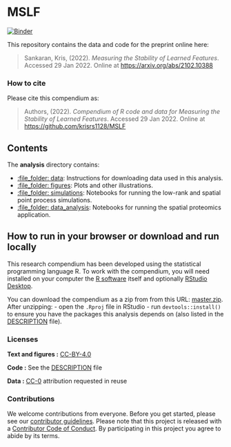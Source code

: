 
<!-- README.md is generated from README.Rmd. Please edit that file -->

# MSLF

[![Binder](https://mybinder.org/badge_logo.svg)](https://mybinder.org/v2/gh/krisrs1128/MSLF/main?urlpath=rstudio)

This repository contains the data and code for the preprint online here:

> Sankaran, Kris, (2022). *Measuring the Stability of Learned Features*.
> Accessed 29 Jan 2022. Online at <https://arxiv.org/abs/2102.10388>

### How to cite

Please cite this compendium as:

> Authors, (2022). *Compendium of R code and data for Measuring the
> Stability of Learned Features*. Accessed 29 Jan 2022. Online at
> <https://github.com/krisrs1128/MSLF>

## Contents

The **analysis** directory contains:

-   [:file\_folder: data](/analysis/data): Instructions for downloading
    data used in this analysis.
-   [:file\_folder: figures](/analysis/figures): Plots and other
    illustrations.
-   [:file\_folder: simulations](/analysis/simulations): Notebooks for
    running the low-rank and spatial point process simulations.
-   [:file\_folder: data\_analysis](/analysis/data_analysis): Notebooks
    for running the spatial proteomics application.

## How to run in your browser or download and run locally

This research compendium has been developed using the statistical
programming language R. To work with the compendium, you will need
installed on your computer the [R
software](https://cloud.r-project.org/) itself and optionally [RStudio
Desktop](https://rstudio.com/products/rstudio/download/).

You can download the compendium as a zip from from this URL:
[master.zip](/archive/master.zip). After unzipping: - open the `.Rproj`
file in RStudio - run `devtools::install()` to ensure you have the
packages this analysis depends on (also listed in the
[DESCRIPTION](/DESCRIPTION) file).

### Licenses

**Text and figures :**
[CC-BY-4.0](http://creativecommons.org/licenses/by/4.0/)

**Code :** See the [DESCRIPTION](DESCRIPTION) file

**Data :** [CC-0](http://creativecommons.org/publicdomain/zero/1.0/)
attribution requested in reuse

### Contributions

We welcome contributions from everyone. Before you get started, please
see our [contributor guidelines](CONTRIBUTING.md). Please note that this
project is released with a [Contributor Code of Conduct](CONDUCT.md). By
participating in this project you agree to abide by its terms.
